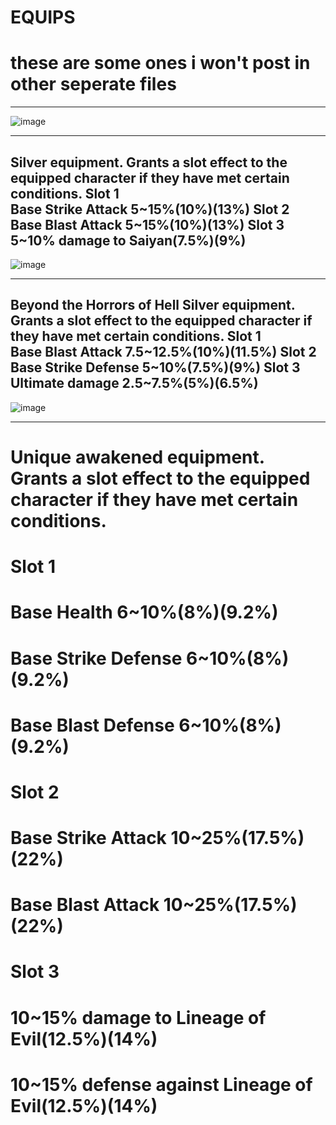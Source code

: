 # EQUIPS
# these are some ones i won't post in other seperate files
-------------------------------------------------------------------------------------------------------------
![image](https://github.com/mind-set09/DBL-Api/assets/141085830/db126e0a-1e1e-4a7a-be23-b783bf4a06fa)

-------------------------------------------------------------------------------------------------------------
Silver equipment. Grants a slot effect to the equipped character if they have met certain conditions.
Slot 1	
Base Strike Attack 5~15%(10%)(13%)
Slot 2	
Base Blast Attack 5~15%(10%)(13%)
Slot 3	
5~10% damage to Saiyan(7.5%)(9%)
-------------------------------------------------------------------------------------------------------------
![image](https://github.com/mind-set09/DBL-Api/assets/141085830/adf0d2b1-9193-41de-af79-dfe581e295e7)

-------------------------------------------------------------------------------------------------------------
Beyond the Horrors of Hell
Silver equipment. Grants a slot effect to the equipped character if they have met certain conditions.
Slot 1	
Base Blast Attack 7.5~12.5%(10%)(11.5%)
Slot 2	
Base Strike Defense 5~10%(7.5%)(9%)
Slot 3	
Ultimate damage 2.5~7.5%(5%)(6.5%)
-------------------------------------------------------------------------------------------------------------
![image](https://github.com/mind-set09/DBL-Api/assets/141085830/6e83b901-2b01-4061-a04f-e93e620de74d)


-------------------------------------------------------------------------------------------------------------
# Unique awakened equipment. Grants a slot effect to the equipped character if they have met certain conditions.
# Slot 1	
# Base Health 6~10%(8%)(9.2%)
# Base Strike Defense 6~10%(8%)(9.2%)
# Base Blast Defense 6~10%(8%)(9.2%)
# Slot 2	
# Base Strike Attack 10~25%(17.5%)(22%)
# Base Blast Attack 10~25%(17.5%)(22%)
# Slot 3	
# 10~15% damage to Lineage of Evil(12.5%)(14%)
# 10~15% defense against Lineage of Evil(12.5%)(14%)
